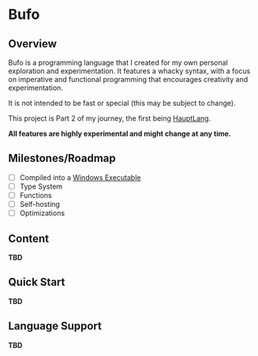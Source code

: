 # Bufo
## Overview
Bufo is a programming language that I created for my own personal exploration and experimentation.
It features a whacky syntax, with a focus on imperative and functional programming that encourages creativity and experimentation.

It is not intended to be fast or special (this may be subject to change).

This project is Part 2 of my journey, the first being [HauptLang](https://github.com/MrLagSux/HauptLang).

**All features are highly experimental and might change at any time.**

## Milestones/Roadmap
- [ ] Compiled into a [Windows Executable](https://en.wikipedia.org/wiki/Portable_Executable)
- [ ] Type System
- [ ] Functions
- [ ] Self-hosting
- [ ] Optimizations

## Content
**TBD**

## Quick Start
**TBD**

## Language Support
**TBD**